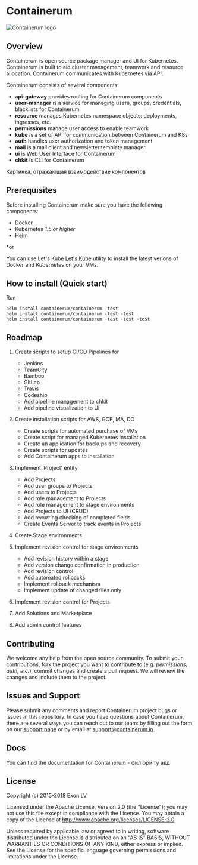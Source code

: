 # Containerum
![Containerum logo](https://exon.lv/img/exoncontainerum.png)

## Overview
Containerum is open source package manager and UI for Kubernetes. Containerum is built to aid cluster management, teamwork and resource allocation. Containerum communicates with Kubernetes via API.

Containerum consists of several components:

* **api-gateway** provides routing for Containerum components
* **user-manager** is a service for managing users, groups, credentials, blacklists for Containerum
* **resource** manages Kubernetes namespace objects: deployments, ingresses, etc.
* **permissions** manage user access to enable teamwork
* **kube** is a set of API for communication between Containerum and K8s
* **auth** handles user authorization and token management
* **mail** is a mail client and newsletter template manager
* **ui** is Web User Interface for Containerum
* **chkit** is  CLI for Containerum 

Картинка, отражающая взаимодействие компонентов

## Prerequisites
Before installing Containerum make sure you have the following components:

* Docker
* Kubernetes *1.5 or higher*
* Helm

*or

You can use Let's Kube [Let's Kube](https://github.com/containerum/letskube) utility to install the latest verions of Docker and Kubernetes on your VMs.

## How to install (Quick start)
Run 

``` 
helm install containerum/containerum -test
helm install containerum/containerum -test -test
helm install containerum/containerum -test -test -test
```

## Roadmap

1) Create scripts to setup CI/CD Pipelines for
	- Jenkins
	- TeamCity
	- Bamboo
	- GitLab
	- Travis
	- Codeship
	- Add pipeline management to chkit
 	- Add pipeline visualization to UI

2) Create installation scripts for AWS, GCE, MA, DO
	- Create scripts for automated purchase of VMs
	- Create script for managed Kubernetes installation 
	- Create an application for backups and recovery
	- Create scripts for updates
	- Add Containerum apps to installation

3) Implement ‘Project’ entity
	- Add Projects
	- Add user groups to Projects
	- Add users to Projects
	- Add role management to Projects
	- Add role management to stage environments
	- Add Projects to UI (CRUD)
	- Add recurring checking of completed fields
	- Create Events Server to track events in Projects

4) Create Stage environments

5) Implement revision control for stage environments
	- Add revision history within a stage
	- Add version change confirmation in production
	- Add revision control
	- Add automated rollbacks
	- Implement rollback mechanism
	- Implement update of changed files only

6) Implement revision control for Projects

7) Add Solutions and Marketplace

8) Add admin control features

## Contributing
We welcome any help from the open source community. To submit your contributions, fork the project you want to contribute to (e.g. *permissions, auth, etc.*), commit changes and create a pull request. We will review the changes and include them to the project. 

## Issues and Support
Please submit any comments and report Containerum project bugs or issues in this repository.
In case you have questions about Containerum, there are several ways you can reach out to our team: by filling out the form on our [support page](https://containerum.com/support/) or by email at support@containerum.io.

## Docs
You can find the documentation for Containerum - фил фри ту адд

## License
Copyright (c) 2015-2018 Exon LV.

Licensed under the Apache License, Version 2.0 (the "License"); you may not use this file except in compliance with the License. You may obtain a copy of the License at http://www.apache.org/licenses/LICENSE-2.0

Unless required by applicable law or agreed to in writing, software distributed under the License is distributed on an "AS IS" BASIS, WITHOUT WARRANTIES OR CONDITIONS OF ANY KIND, either express or implied. See the License for the specific language governing permissions and limitations under the License.
